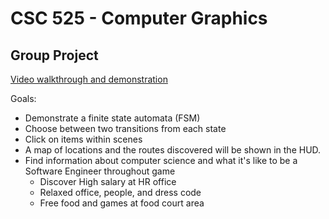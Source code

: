 # CSC 525 - Computer Graphics
## Group Project

[Video walkthrough and demonstration](https://www.youtube.com/watch?v=P2dpwtoq3iY)

Goals:
* Demonstrate a finite state automata (FSM)
* Choose between two transitions from each state
* Click on items within scenes
* A map of locations and the routes discovered will be shown in the HUD.
* Find information about computer science and what it's like to be a Software Engineer throughout game
    * Discover High salary at HR office
    * Relaxed office, people, and dress code
    * Free food and games at food court area
